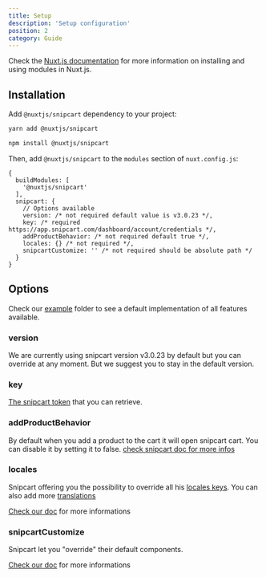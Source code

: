 ```yaml
---
title: Setup
description: 'Setup configuration'
position: 2
category: Guide
---
```


Check the [Nuxt.js documentation](https://nuxtjs.org/guides/configuration-glossary/configuration-modules) for more information on installing and using modules in Nuxt.js.

## Installation

Add `@nuxtjs/snipcart` dependency to your project:

<code-group>
  <code-block label="Yarn" active>

  ```bash
  yarn add @nuxtjs/snipcart
  ```

  </code-block>
  <code-block label="NPM">

  ```bash
  npm install @nuxtjs/snipcart
  ```

  </code-block>
</code-group>

Then, add `@nuxtjs/snipcart` to the `modules` section of `nuxt.config.js`:

```js[nuxt.config.js]
{
  buildModules: [
    '@nuxtjs/snipcart'
  ],
  snipcart: {
    // Options available
    version: /* not required default value is v3.0.23 */,
    key: /* required https://app.snipcart.com/dashboard/account/credentials */,
    addProductBehavior: /* not required default true */,
    locales: {} /* not required */,
    snipcartCustomize: '' /* not required should be absolute path */
  }
}
```

## Options

Check our [example](https://github.com/nuxt-community/snipcart-module/tree/master/example) folder to see a default implementation of all features available.

### version

We are currently using snipcart version v3.0.23 by default but you can override at any moment. But we suggest you to stay in the default version.

### key

[The snipcart token](https://app.snipcart.com/dashboard/account/credentials) that you can retrieve.

### addProductBehavior

By default when you add a product to the cart it will open snipcart cart. You can disable it by setting it to false. [check snipcart doc for more infos](https://docs.snipcart.com/v3/setup/installation#data-config-add-product-behavior)

### locales

Snipcart offering you the possibility to override all his [locales keys](https://github.com/snipcart/snipcart-l10n/blob/master/locales/en.json#L123). You can also add more [translations](https://docs.snipcart.com/v3/setup/localization)

[Check our doc](/internationalization) for more informations


### snipcartCustomize

Snipcart let you "override" their default components.

[Check our doc](/customization) for more informations
